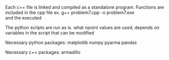Each c++ file is linked and compiled as a standalone program. 
Functions are included in the cpp file
ex.
g++ problem7.cpp -o problem7.exe  
and the executed


The python scripts are run as is. what npoint values are used, 
depends on variables in the script that can be modified

Necessary python packages:
matplotlib
numpy
pyarma
pandas

Necessary c++ packages:
armadillo


